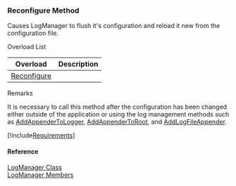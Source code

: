 ﻿### Reconfigure Method

Causes LogManager to flush it's configuration and reload it new from the configuration file.

Overload List

| Overload | Description |
| --- | --- |
| [Reconfigure](FChoice.Common~FChoice.Common.LogManager~Reconfigure().md) |   |

Remarks

It is necessary to call this method after the configuration has been changed either outside of the application or using the log management methods such as [AddAppenderToLogger](FChoice.Common~FChoice.Common.LogManager~AddAppenderToLogger.md), [AddAppenderToRoot](FChoice.Common~FChoice.Common.LogManager~AddAppenderToRoot.md), and [AddLogFileAppender](FChoice.Common~FChoice.Common.LogManager~AddLogFileAppender.md).

[!include[Requirements](../partials/requirements.md)]



#### Reference

[LogManager Class](FChoice.Common~FChoice.Common.LogManager.md)  
[LogManager Members](FChoice.Common~FChoice.Common.LogManager_members.md)